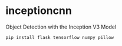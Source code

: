 # inceptioncnn
Object Detection with the Inception V3 Model

    pip install flask tensorflow numpy pillow
